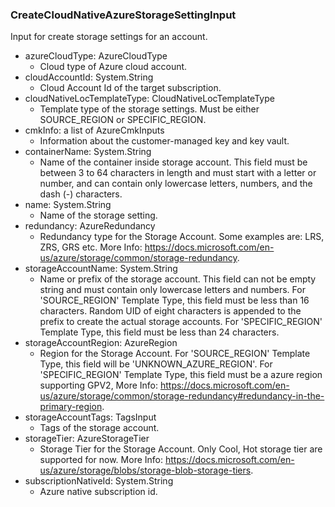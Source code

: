 ### CreateCloudNativeAzureStorageSettingInput
Input for create storage settings for an account.

- azureCloudType: AzureCloudType
  - Cloud type of Azure cloud account.
- cloudAccountId: System.String
  - Cloud Account Id of the target subscription.
- cloudNativeLocTemplateType: CloudNativeLocTemplateType
  - Template type of the storage settings. Must be either SOURCE_REGION or SPECIFIC_REGION.
- cmkInfo: a list of AzureCmkInputs
  - Information about the customer-managed key and key vault.
- containerName: System.String
  - Name of the container inside storage account. This field must be between 3 to 64 characters in length and must start with a letter or number, and can contain only lowercase letters, numbers, and the dash (-) characters.
- name: System.String
  - Name of the storage setting.
- redundancy: AzureRedundancy
  - Redundancy type for the Storage Account. Some examples are: LRS, ZRS, GRS etc. More Info: https://docs.microsoft.com/en-us/azure/storage/common/storage-redundancy.
- storageAccountName: System.String
  - Name or prefix of the storage account. This field can not be empty string and must contain only lowercase letters and numbers. For 'SOURCE_REGION' Template Type, this field must be less than 16 characters. Random UID of eight characters is appended to the prefix to create the actual storage accounts. For 'SPECIFIC_REGION' Template Type, this field must be less than 24 characters.
- storageAccountRegion: AzureRegion
  - Region for the Storage Account. For 'SOURCE_REGION' Template Type, this field will be 'UNKNOWN_AZURE_REGION'. For 'SPECIFIC_REGION' Template Type, this field must be a azure region supporting GPV2, More Info: https://docs.microsoft.com/en-us/azure/storage/common/storage-redundancy#redundancy-in-the-primary-region.
- storageAccountTags: TagsInput
  - Tags of the storage account.
- storageTier: AzureStorageTier
  - Storage Tier for the Storage Account. Only Cool, Hot storage tier are supported for now. More Info: https://docs.microsoft.com/en-us/azure/storage/blobs/storage-blob-storage-tiers.
- subscriptionNativeId: System.String
  - Azure native subscription id.
